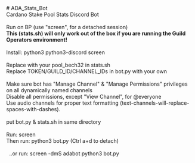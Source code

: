 <!DOCTYPE html PUBLIC "-//W3C//DTD HTML 4.01//EN" "http://www.w3.org/TR/html4/strict.dtd">
<html>
<head>
  <meta content="text/html; charset=ISO-8859-1"
 http-equiv="content-type">
</head>
<body>
# ADA_Stats_Bot<br>
Cardano Stake Pool Stats Discord Bot<br>
<br>
Run on BP (use "screen", for a detached session)<br>
<span style="font-weight: bold;">This (stats.sh) will only
work out of the box if you are running the Guild Operators environment!</span><br>
<br>
Install: python3 python3-discord screen<br>
<br>
Replace with your pool_bech32 in stats.sh<br>
Replace TOKEN/GUILD_ID/CHANNEL_IDs in bot.py with your own<br>
<br>
Make sure bot has "Manage Channel" &amp; "Manage Permissions"
privileges on all dynamically named channels<br>
Disable all permissions, except "View Channel", for @everyone<br>
Use audio channels for proper text formatting
(text-channels-will-replace-spaces-with-dashes).<br>
<br>
put bot.py &amp; stats.sh in same directory<br>
<br>
Run: screen <br>
Then run: python3 bot.py (Ctrl a+d to detach)<br>
<br>
&nbsp; ..or run: screen -dmS adabot python3 bot.py<br>
</body>
</html>
